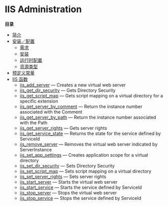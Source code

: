 IIS Administration
==================

**目录**

-   [简介](/intro/iisfunc.html)
-   [安装／配置](/iisfunc/setup.html)
    -   [需求](/iisfunc/setup.html#需求)
    -   [安装](/iisfunc/setup.html#安装)
    -   [运行时配置](/iisfunc/setup.html#运行时配置)
    -   [资源类型](/iisfunc/setup.html#资源类型)
-   [预定义常量](/iisfunc/constants.html)
-   [IIS 函数](/ref/iisfunc.html)
    -   [iis\_add\_server](/ref/iisfunc.html#iis_add_server) — Creates a
        new virtual web server
    -   [iis\_get\_dir\_security](/ref/iisfunc.html#iis_get_dir_security)
        — Gets Directory Security
    -   [iis\_get\_script\_map](/ref/iisfunc.html#iis_get_script_map) —
        Gets script mapping on a virtual directory for a specific
        extension
    -   [iis\_get\_server\_by\_comment](/ref/iisfunc.html#iis_get_server_by_comment)
        — Return the instance number associated with the Comment
    -   [iis\_get\_server\_by\_path](/ref/iisfunc.html#iis_get_server_by_path)
        — Return the instance number associated with the Path
    -   [iis\_get\_server\_rights](/ref/iisfunc.html#iis_get_server_rights)
        — Gets server rights
    -   [iis\_get\_service\_state](/ref/iisfunc.html#iis_get_service_state)
        — Returns the state for the service defined by ServiceId
    -   [iis\_remove\_server](/ref/iisfunc.html#iis_remove_server) —
        Removes the virtual web server indicated by ServerInstance
    -   [iis\_set\_app\_settings](/ref/iisfunc.html#iis_set_app_settings)
        — Creates application scope for a virtual directory
    -   [iis\_set\_dir\_security](/ref/iisfunc.html#iis_set_dir_security)
        — Sets Directory Security
    -   [iis\_set\_script\_map](/ref/iisfunc.html#iis_set_script_map) —
        Sets script mapping on a virtual directory
    -   [iis\_set\_server\_rights](/ref/iisfunc.html#iis_set_server_rights)
        — Sets server rights
    -   [iis\_start\_server](/ref/iisfunc.html#iis_start_server) —
        Starts the virtual web server
    -   [iis\_start\_service](/ref/iisfunc.html#iis_start_service) —
        Starts the service defined by ServiceId
    -   [iis\_stop\_server](/ref/iisfunc.html#iis_stop_server) — Stops
        the virtual web server
    -   [iis\_stop\_service](/ref/iisfunc.html#iis_stop_service) — Stops
        the service defined by ServiceId

